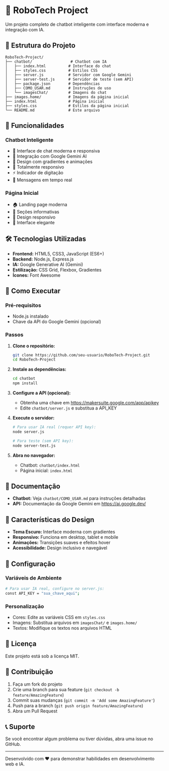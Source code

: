 # 🤖 RoboTech Project

Um projeto completo de chatbot inteligente com interface moderna e integração com IA.

## 📁 Estrutura do Projeto

```
RoboTech-Project/
├── chatbot/                 # Chatbot com IA
│   ├── index.html          # Interface do chat
│   ├── styles.css          # Estilos CSS
│   ├── server.js           # Servidor com Google Gemini
│   ├── server-test.js      # Servidor de teste (sem API)
│   ├── package.json        # Dependências
│   ├── COMO_USAR.md        # Instruções de uso
│   └── imagesChat/         # Imagens do chat
├── images.home/            # Imagens da página inicial
├── index.html              # Página inicial
├── styles.css              # Estilos da página inicial
└── README.md               # Este arquivo
```

## 🚀 Funcionalidades

### Chatbot Inteligente
- 💬 Interface de chat moderna e responsiva
- 🤖 Integração com Google Gemini AI
- 🎨 Design com gradientes e animações
- 📱 Totalmente responsivo
- ⚡ Indicador de digitação
- 🔄 Mensagens em tempo real

### Página Inicial
- 🏠 Landing page moderna
- 🎯 Seções informativas
- 📱 Design responsivo
- 🎨 Interface elegante

## 🛠️ Tecnologias Utilizadas

- **Frontend:** HTML5, CSS3, JavaScript (ES6+)
- **Backend:** Node.js, Express.js
- **IA:** Google Generative AI (Gemini)
- **Estilização:** CSS Grid, Flexbox, Gradientes
- **Ícones:** Font Awesome

## 🚀 Como Executar

### Pré-requisitos
- Node.js instalado
- Chave da API do Google Gemini (opcional)

### Passos

1. **Clone o repositório:**
   ```bash
   git clone https://github.com/seu-usuario/RoboTech-Project.git
   cd RoboTech-Project
   ```

2. **Instale as dependências:**
   ```bash
   cd chatbot
   npm install
   ```

3. **Configure a API (opcional):**
   - Obtenha uma chave em https://makersuite.google.com/app/apikey
   - Edite `chatbot/server.js` e substitua a API_KEY

4. **Execute o servidor:**
   ```bash
   # Para usar IA real (requer API key):
   node server.js
   
   # Para teste (sem API key):
   node server-test.js
   ```

5. **Abra no navegador:**
   - Chatbot: `chatbot/index.html`
   - Página inicial: `index.html`

## 📖 Documentação

- **Chatbot:** Veja `chatbot/COMO_USAR.md` para instruções detalhadas
- **API:** Documentação da Google Gemini em https://ai.google.dev/

## 🎨 Características do Design

- **Tema Escuro:** Interface moderna com gradientes
- **Responsivo:** Funciona em desktop, tablet e mobile
- **Animações:** Transições suaves e efeitos hover
- **Acessibilidade:** Design inclusivo e navegável

## 🔧 Configuração

### Variáveis de Ambiente
```bash
# Para usar IA real, configure no server.js:
const API_KEY = "sua_chave_aqui";
```

### Personalização
- Cores: Edite as variáveis CSS em `styles.css`
- Imagens: Substitua arquivos em `imagesChat/` e `images.home/`
- Textos: Modifique os textos nos arquivos HTML

## 📝 Licença

Este projeto está sob a licença MIT.

## 🤝 Contribuição

1. Faça um fork do projeto
2. Crie uma branch para sua feature (`git checkout -b feature/AmazingFeature`)
3. Commit suas mudanças (`git commit -m 'Add some AmazingFeature'`)
4. Push para a branch (`git push origin feature/AmazingFeature`)
5. Abra um Pull Request

## 📞 Suporte

Se você encontrar algum problema ou tiver dúvidas, abra uma issue no GitHub.

---

Desenvolvido com ❤️ para demonstrar habilidades em desenvolvimento web e IA.

